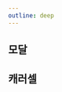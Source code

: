```yaml
---
outline: deep
---
```


## 모달
<!--@include: ./vuetify/modal.md -->

## 캐러셀
<!--@include: ./vuetify/carousel.md -->

